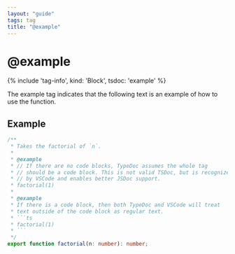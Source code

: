 ```yaml
---
layout: "guide"
tags: tag
title: "@example"
---
```


# @example

{% include 'tag-info', kind: 'Block', tsdoc: 'example' %}

The example tag indicates that the following text is an example of how to use the function.

## Example

````ts
/**
 * Takes the factorial of `n`.
 *
 * @example
 * // If there are no code blocks, TypeDoc assumes the whole tag
 * // should be a code block. This is not valid TSDoc, but is recognized
 * // by VSCode and enables better JSDoc support.
 * factorial(1)
 *
 * @example
 * If there is a code block, then both TypeDoc and VSCode will treat
 * text outside of the code block as regular text.
 * ```ts
 * factorial(1)
 * ```
 */
export function factorial(n: number): number;
````
